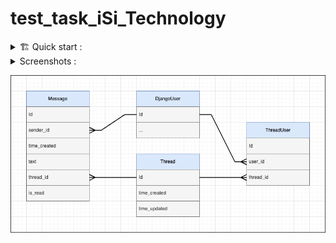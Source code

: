 # test_task_iSi_Technology
<details><summary>🏗 Quick start :</summary>


```commandline
docker-compose -f docker-compose.prod.yml up -d --build
docker-compose -f docker-compose.prod.yml exec web python src/manage.py makemigrations --noinput
docker-compose -f docker-compose.prod.yml exec web python src/manage.py migrate --noinput
docker-compose -f docker-compose.prod.yml exec web python src/manage.py collectstatic --no-input --clear
docker-compose -f docker-compose.prod.yml exec web python src/manage.py createsuperuser --noinput
```


</details>


<details><summary> Screenshots :</summary>


![Image alt](https://github.com/Lioniys/test_task_iSi_Technology/raw/main/screen/1.png)
![Image alt](https://github.com/Lioniys/test_task_iSi_Technology/raw/main/screen/2.png)
![Image alt](https://github.com/Lioniys/test_task_iSi_Technology/raw/main/screen/3.png)
![Image alt](https://github.com/Lioniys/test_task_iSi_Technology/raw/main/screen/4.png)
![Image alt](https://github.com/Lioniys/test_task_iSi_Technology/raw/main/screen/5.png)


</details>

![Image alt](https://github.com/Lioniys/test_task_iSi_Technology/raw/main/screen/6.png)